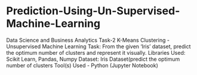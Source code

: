 # Prediction-Using-Un-Supervised-Machine-Learning
Data Science and Business Analytics Task-2 
K-Means Clustering - Unsupervised Machine Learning
Task: From the given ‘Iris’ dataset, predict the optimum number of clusters and represent it visually.
Libraries Used: Scikit Learn, Pandas, Numpy
Dataset: Iris Dataset(predict the optimum number of clusters
Tool(s) Used - Python (Jupyter Notebook)
